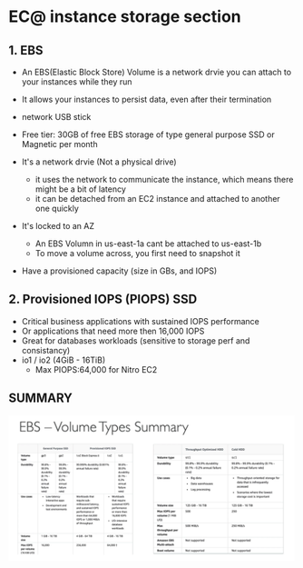 # EC@ instance storage section

## 1. EBS

- An EBS(Elastic Block Store) Volume is a network drvie you can attach to your instances while they run
- It allows your instances to persist data, even after their termination
- network USB stick
- Free tier: 30GB of free EBS storage of type general purpose SSD or Magnetic per month
- It's a network drvie (Not a physical drive)

  - it uses the network to communicate the instance, which means there might be a bit of latency
  - it can be detached from an EC2 instance and attached to another one quickly

- It's locked to an AZ
  - An EBS Volumn in us-east-1a cant be attached to us-east-1b
  - To move a volume across, you first need to snapshot it
- Have a provisioned capacity (size in GBs, and IOPS)

## 2. Provisioned IOPS (PIOPS) SSD

- Critical business applications with sustained IOPS performance
- Or applications that need more then 16,000 IOPS
- Great for databases workloads (sensitive to storage perf and consistancy)
- io1 / io2 (4GiB - 16TiB)
  - Max PIOPS:64,000 for Nitro EC2

## SUMMARY

![alt text](../assets/10.png)
